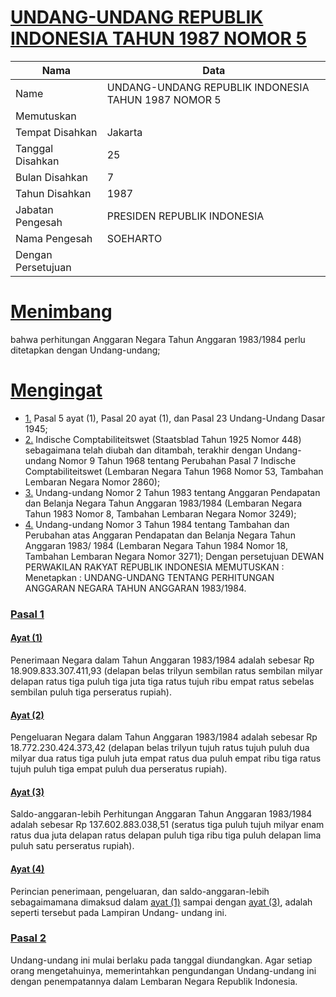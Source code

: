 # [UNDANG-UNDANG REPUBLIK INDONESIA TAHUN 1987 NOMOR 5](http://example.org/legal/document/uu/1987/5)

| Nama | Data |
| ------ | ----- |
|Name|UNDANG-UNDANG REPUBLIK INDONESIA TAHUN 1987 NOMOR 5|
|Memutuskan||
|Tempat Disahkan|Jakarta|
|Tanggal Disahkan|25|
|Bulan Disahkan|7|
|Tahun Disahkan|1987|
|Jabatan Pengesah|PRESIDEN REPUBLIK INDONESIA|
|Nama Pengesah|SOEHARTO|
|Dengan Persetujuan||
# [Menimbang](http://example.org/legal/document/uu/1987/5/menimbang)
bahwa perhitungan Anggaran Negara Tahun Anggaran 1983/1984 perlu ditetapkan dengan Undang-undang;
# [Mengingat](http://example.org/legal/document/uu/1987/5/mengingat)

* [1.](http://example.org/legal/document/uu/1987/5/mengingat/point/0001) Pasal 5 ayat (1), Pasal 20 ayat (1), dan Pasal 23 Undang-Undang Dasar 1945;
* [2.](http://example.org/legal/document/uu/1987/5/mengingat/point/0002) Indische Comptabiliteitswet (Staatsblad Tahun 1925 Nomor 448) sebagaimana telah diubah dan ditambah, terakhir dengan Undang-undang Nomor 9 Tahun 1968 tentang Perubahan Pasal 7 Indische Comptabiliteitswet (Lembaran Negara Tahun 1968 Nomor 53, Tambahan Lembaran Negara Nomor 2860);
* [3.](http://example.org/legal/document/uu/1987/5/mengingat/point/0003) Undang-undang Nomor 2 Tahun 1983 tentang Anggaran Pendapatan dan Belanja Negara Tahun Anggaran 1983/1984 (Lembaran Negara Tahun 1983 Nomor 8, Tambahan Lembaran Negara Nomor 3249);
* [4.](http://example.org/legal/document/uu/1987/5/mengingat/point/0004) Undang-undang Nomor 3 Tahun 1984 tentang Tambahan dan Perubahan atas Anggaran Pendapatan dan Belanja Negara Tahun Anggaran 1983/ 1984 (Lembaran Negara Tahun 1984 Nomor 18, Tambahan Lembaran Negara Nomor 3271); Dengan persetujuan DEWAN PERWAKILAN RAKYAT REPUBLIK INDONESIA MEMUTUSKAN : Menetapkan : UNDANG-UNDANG TENTANG PERHITUNGAN ANGGARAN NEGARA TAHUN ANGGARAN 1983/1984.

### [Pasal 1](http://example.org/legal/document/uu/1987/5/pasal/0001)

#### [Ayat (1)](http://example.org/legal/document/uu/1987/5/pasal/0001/version/19870725/ayat/0001)
Penerimaan Negara dalam Tahun Anggaran 1983/1984 adalah sebesar Rp 18.909.833.307.411,93 (delapan belas trilyun sembilan ratus sembilan milyar delapan ratus tiga puluh tiga juta tiga ratus tujuh ribu empat ratus sebelas sembilan puluh tiga perseratus rupiah).

#### [Ayat (2)](http://example.org/legal/document/uu/1987/5/pasal/0001/version/19870725/ayat/0002)
Pengeluaran Negara dalam Tahun Anggaran 1983/1984 adalah sebesar Rp 18.772.230.424.373,42 (delapan belas trilyun tujuh ratus tujuh puluh dua milyar dua ratus tiga puluh juta empat ratus dua puluh empat ribu tiga ratus tujuh puluh tiga empat puluh dua perseratus rupiah).

#### [Ayat (3)](http://example.org/legal/document/uu/1987/5/pasal/0001/version/19870725/ayat/0003)
Saldo-anggaran-lebih Perhitungan Anggaran Tahun Anggaran 1983/1984 adalah sebesar Rp 137.602.883.038,51 (seratus tiga puluh tujuh milyar enam ratus dua juta delapan ratus delapan puluh tiga ribu tiga puluh delapan lima puluh satu perseratus rupiah).

#### [Ayat (4)](http://example.org/legal/document/uu/1987/5/pasal/0001/version/19870725/ayat/0004)
Perincian penerimaan, pengeluaran, dan saldo-anggaran-lebih sebagaimamana dimaksud dalam [ayat (1)](http://example.org/legal/document/uu/1987/5/pasal/0001/version/19870725/ayat/0001) sampai dengan [ayat (3)](http://example.org/legal/document/uu/1987/5/pasal/0001/version/19870725/ayat/0003), adalah seperti tersebut pada Lampiran Undang- undang ini.


### [Pasal 2](http://example.org/legal/document/uu/1987/5/pasal/0002)
Undang-undang ini mulai berlaku pada tanggal diundangkan. Agar setiap orang mengetahuinya, memerintahkan pengundangan Undang-undang ini dengan penempatannya dalam Lembaran Negara Republik Indonesia.
